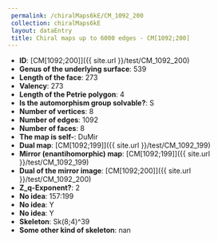 ```yaml
--- 
 permalink: /chiralMaps6kE/CM_1092_200 
 collection: chiralMaps6kE
 layout: dataEntry
 title: Chiral maps up to 6000 edges - CM[1092;200]
---
```


- **ID**: [CM[1092;200]]({{ site.url }}/test/CM_1092_200)
- **Genus of the underlying surface**: 539
- **Length of the face**: 273
- **Valency**: 273
- **Length of the Petrie polygon**: 4
- **Is the automorphism group solvable?**: S
- **Number of vertices**: 8
- **Number of edges**: 1092
- **Number of faces**: 8
- **The map is self-**: DuMir
- **Dual map**: [CM[1092;199]]({{ site.url }}/test/CM_1092_199)
- **Mirror (enantihomorphic) map**: [CM[1092;199]]({{ site.url }}/test/CM_1092_199)
- **Dual of the mirror image**: [CM[1092;200]]({{ site.url }}/test/CM_1092_200)
- **Z_q-Exponent?**: 2
- **No idea**:  157:199
- **No idea**: Y
- **No idea**: Y
- **Skeleton**: Sk(8;4)^39
- **Some other kind of skeleton**: nan
